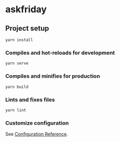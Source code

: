# askfriday

## Project setup

```
yarn install
```

### Compiles and hot-reloads for development

```
yarn serve
```

### Compiles and minifies for production

```
yarn build
```

### Lints and fixes files

```
yarn lint
```

### Customize configuration

See [Configuration Reference](https://cli.vuejs.org/config/).
